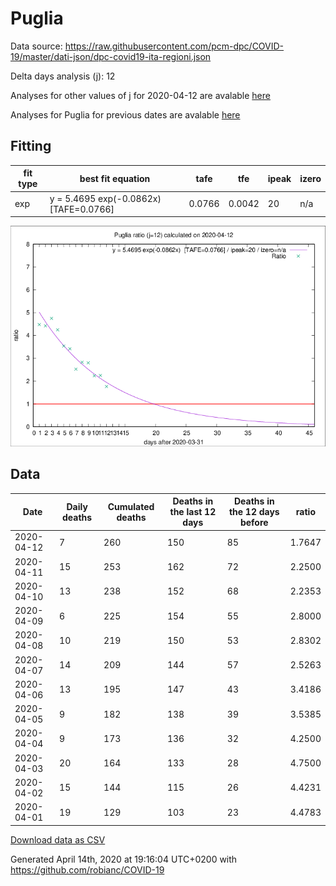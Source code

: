 # Puglia

Data source: https://raw.githubusercontent.com/pcm-dpc/COVID-19/master/dati-json/dpc-covid19-ita-regioni.json

Delta days analysis (j): 12

Analyses for other values of j for 2020-04-12 are avalable [here](../2020-04-12/README.md)

Analyses for Puglia for previous dates are avalable [here](../README.md)

## Fitting 
|fit type|best fit equation|tafe|tfe|ipeak|izero|
|-------|-----|--------|------|---|---|
|exp|y = 5.4695 exp(-0.0862x)  [TAFE=0.0766]|0.0766|0.0042|20|n/a|

![Plot](COVID-19_puglia_j12_2020-04-12.png)

## Data
|Date|Daily deaths|Cumulated deaths|Deaths in the last 12 days|Deaths in the 12 days before|ratio|
|----|----------|-----------|-------|--------------------|-----|
|2020-04-12|7|260|150|85|1.7647|
|2020-04-11|15|253|162|72|2.2500|
|2020-04-10|13|238|152|68|2.2353|
|2020-04-09|6|225|154|55|2.8000|
|2020-04-08|10|219|150|53|2.8302|
|2020-04-07|14|209|144|57|2.5263|
|2020-04-06|13|195|147|43|3.4186|
|2020-04-05|9|182|138|39|3.5385|
|2020-04-04|9|173|136|32|4.2500|
|2020-04-03|20|164|133|28|4.7500|
|2020-04-02|15|144|115|26|4.4231|
|2020-04-01|19|129|103|23|4.4783|

[Download data as CSV](COVID-19_puglia_j12_2020-04-12.csv)

Generated April 14th, 2020 at 19:16:04 UTC+0200 with https://github.com/robianc/COVID-19
